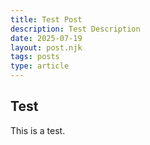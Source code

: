 ```yaml
---
title: Test Post
description: Test Description
date: 2025-07-19
layout: post.njk
tags: posts
type: article
---
```


## Test

This is a test.
